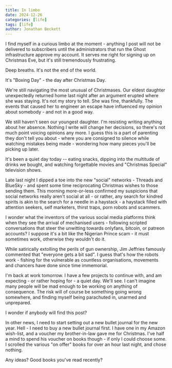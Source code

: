 ```yaml
---
title: In limbo
date: 2024-12-26
categories: [life]
tags: [life]
author: Jonathan Beckett
---
```


I find myself in a curious limbo at the moment - anything I post will not be delivered to subscribers until the administrators that run the Ghost infrastructure approve my account. It serves me right for signing up on Christmas Eve, but it's still tremendously frustrating.

Deep breaths. It's not the end of the world.

It's "Boxing Day" - the day after Christmas Day.

We're still navigating the most unusual of Christmases. Our eldest daughter unexpectedly returned home last night after an argument erupted where she was staying. It's not my story to tell. She was fine, thankfully. The events that caused her to engineer an escape have influenced my opinion about somebody - and not in a good way.

We still haven't seen our youngest daughter. I'm resisting writing anything about her absence. Nothing I write will change her decisions, so there's not much point voicing opinions any more. I guess this is a part of parenting they don't tell you about - where you are consigned to silence while watching mistakes being made - wondering how many pieces you'll be picking up later.

It's been a quiet day today -- eating snacks, dipping into the multitude of drinks we bought, and watching forgettable movies and "Christmas Special" television shows.

Late last night I dipped a toe into the new "social" networks - Threads and BlueSky - and spent some time reciprocating Christmas wishes to those sending them. This morning more-or-less confirmed my suspicions that social networks really aren't social at all - or rather, any search for kindred spirits is akin to the search for a needle in a haystack - a haystack filled with attention seekers, self marketers, thirst traps, porn robots and scammers.

I wonder what the inventors of the various social media platforms think when they see the arrival of mechanised users - following scripted conversations that steer the unwitting towards onlyfans, bitcoin, or patreon accounts? I suppose it's a bit like the Nigerian Prince scam - it must sometimes work, otherwise they wouldn't do it.

While satirically extolling the perils of gun ownership, Jim Jeffries famously commented that "everyone gets a bit sad". I guess that's how the robots work - fishing for the vulnerable as countless organisations, movements and chancers have done since time immemorial.

I'm back at work tomorrow. I have a few projects to continue with, and am expecting - or rather hoping for - a quiet day. We'll see. I can't imagine many people will be mad enough to be working on anything of consequence. The risk will of course be something going wrong somewhere, and finding myself being parachuted in, unarmed and unprepared.

I wonder if anybody will find this post?

In other news, I need to start setting out a new bullet journal for the new year. Hell - I need to buy a new bullet journal first. I have one in my Amazon wish-list, and a voucher my brother-in-law gave me for Christmas. I've half a mind to spend his voucher on books though - if only I could choose some. I scrolled the various "on offer" books for over an hour last night, and chose nothing.

Any ideas? Good books you've read recently? 